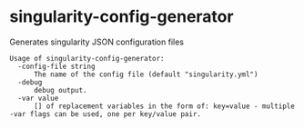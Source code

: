 # singularity-config-generator
Generates singularity JSON configuration files

```
Usage of singularity-config-generator:
  -config-file string
      The name of the config file (default "singularity.yml")
  -debug
      debug output.
  -var value
      [] of replacement variables in the form of: key=value - multiple -var flags can be used, one per key/value pair.
```
